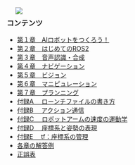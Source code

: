 <img align="left" src="https://user-images.githubusercontent.com/6745835/182372813-df921abe-93af-4328-b58e-cd58d17e9506.jpg" hspace="20">
<h3>コンテンツ </h3>  
<ul>
<li><a href="https://github.com/AI-Robot-Book/chapter1">第１章　AIロボットをつくろう！</a></li>
<li><a href="https://github.com/AI-Robot-Book/chapter2">第２章　はじめてのROS2</a></li>
<li><a href="https://github.com/AI-Robot-Book/chapter3">第３章　音声認識・合成</a></li>
<li><a href="https://github.com/AI-Robot-Book/chapter4">第４章　ナビゲーション</a></li>
<li><a href="https://github.com/AI-Robot-Book/chapter5">第５章　ビジョン</a></li>
<li><a href="https://github.com/AI-Robot-Book/chapter6">第６章　マニピュレーション</a></li>
<li><a href="https://github.com/AI-Robot-Book/chapter7">第７章　プランニング</a></li>
<li><a href="https://github.com/AI-Robot-Book/appendixA">付録A 　ローンチファイルの書き方</a></li>
<li><a href="https://github.com/AI-Robot-Book/appendixB">付録B 　アクション通信</a></li>
<li><a href="https://github.com/AI-Robot-Book/appendixC">付録C 　ロボットアームの速度の運動学</a></li>
<li><a href="https://github.com/AI-Robot-Book/appendixD">付録D 　座標系と姿勢の表現</a></li>
<li><a href="https://github.com/AI-Robot-Book/appendixE">付録E　 tf：座標系の管理</a></li>
<li><a href="https://github.com/AI-Robot-Book/answers">各章の解答例</a></li>
<li><a href="https://github.com/AI-Robot-Book/errata">正誤表</a></li>
</ul>　
